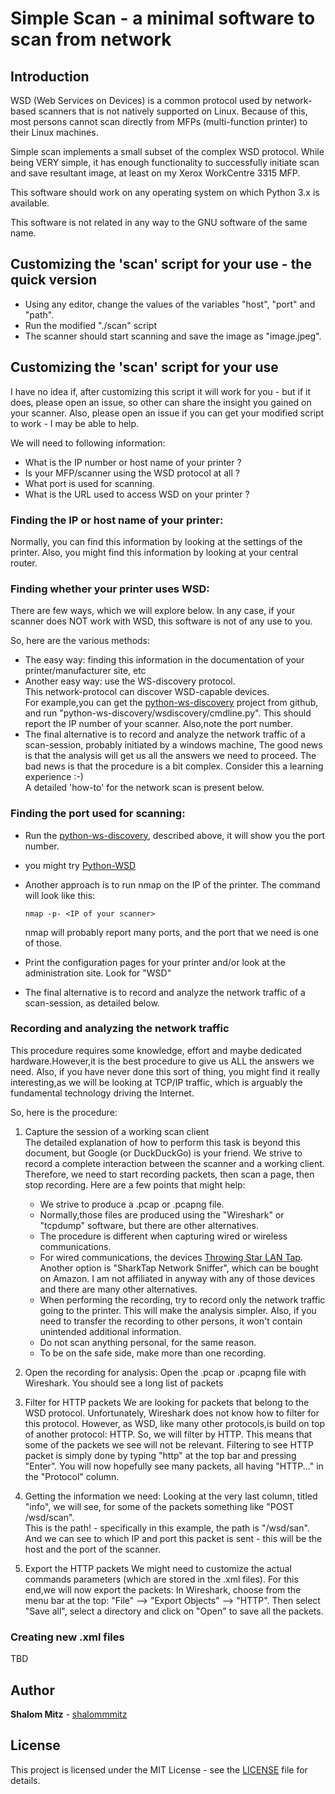 # Simple Scan - a minimal software to scan from network

## Introduction
WSD (Web Services on Devices) is a common protocol used by network-based scanners that is not natively supported on Linux.
Because of this, most persons cannot scan directly from MFPs (multi-function printer) to their Linux machines.

Simple scan implements a small subset of the complex WSD protocol.
While being VERY simple, it has enough functionality to successfully initiate scan and save resultant image, at least on my Xerox WorkCentre 3315 MFP.

This software should work on any operating system on which Python 3.x is available.

This software is not related in any way to the GNU software of the same name.

## Customizing the 'scan' script for your use - the quick version

  - Using any editor, change the values of the variables "host", "port" and "path".
  - Run the modified "./scan" script
  - The scanner should start scanning and save the image as "image.jpeg".

## Customizing the 'scan' script for your use

I have no idea if, after customizing this script it will work for you - but if it does, please open an issue, so other can share the insight you gained on your scanner. Also, please open an issue if you can get your modified script to work - I may be able to help.

We will need to following information:

- What is the IP number or host name of your printer ?
- Is your MFP/scanner using the WSD protocol at all ?
- What port is used for scanning.
- What is the URL used to access WSD on your printer ?


### Finding the IP or host name of your printer:
Normally, you can find this information by looking at the settings of the printer.
Also, you might find this information by looking at your central router.


### Finding whether your printer uses WSD:
There are few ways, which we will explore below.
In any case, if your scanner does NOT work with WSD, this software is not of any use to you.

So, here are the various methods:

  - The easy way: finding this information in the documentation of your printer/manufacturer site, etc
  - Another easy way: use the WS-discovery protocol.  
    This network-protocol can discover WSD-capable devices.   
    For example,you can get the [python-ws-discovery](https://github.com/andreikop/python-ws-discovery.git) project from github, and run "python-ws-discovery/wsdiscovery/cmdline.py". This should report the IP number of your scanner. Also,note the port number.
  - The final alternative is to record and analyze the network traffic of a scan-session, probably initiated by a windows machine, The good news is that the analysis will get us all the answers we need to proceed. The bad news is that the procedure is a bit complex. Consider this a learning experience :-)  
    A detailed 'how-to' for the network scan is present below. 

### Finding the port used for scanning:

 - Run the [python-ws-discovery](https://github.com/andreikop/python-ws-discovery.git), described above, it will show you the port number. 
 - you might try [Python-WSD](https://github.com/roncapat/WSD-python)
 - Another approach is to run nmap on the IP of the printer. The command will look like this:

   `nmap -p- <IP of your scanner>`

   nmap will probably report many ports, and the port that we need is one of those.
 - Print the configuration pages for your printer and/or look at the administration site. Look for "WSD"
 - The final alternative is to record and analyze the network traffic of a scan-session, as detailed below.


### Recording and analyzing the network traffic
This procedure requires some knowledge, effort and maybe dedicated hardware.However,it is the best procedure to give us ALL the answers we need. Also, if you have never done this sort of thing, you might find it really interesting,as we will be looking at TCP/IP traffic, which is arguably the fundamental technology driving the Internet.

So, here is the procedure:

1. Capture the session of a working scan client  
   The detailed explanation of how to perform this task is beyond this document, but Google (or DuckDuckGo) is your friend. We strive to record a complete interaction between the scanner and a working client. Therefore, we need to start recording packets, then scan a page, then stop recording. 
   Here are a few points that might help:
   
   - We strive to produce a .pcap or .pcapng file.
   - Normally,those files are produced using the "Wireshark" or "tcpdump" software, but there are other alternatives.
   - The procedure is different when capturing wired or wireless communications.
   - For wired communications, the devices [Throwing Star LAN Tap](https://www.greatscottgadgets.com/throwingstar/).  
     Another option is "SharkTap Network Sniffer", which can be bought on Amazon. I am not affiliated in anyway with any of those devices and there are many other alternatives.
   - When performing the recording, try to record only the network traffic going to the printer. This will make the analysis simpler. Also, if you need to transfer the recording to other persons, it won't contain unintended additional information.
   - Do not scan anything personal, for the same reason. 
   - To be on the safe side, make more than one recording.

2. Open the recording for analysis:
   Open the .pcap or .pcapng file with Wireshark. You should see a long list of packets
3. Filter for HTTP packets
   We are looking for packets that belong to the WSD protocol. Unfortunately, Wireshark does not know how to filter for this protocol. However, as WSD, like many other protocols,is build on top of another protocol: HTTP. So, we will filter by HTTP. This means that some of the packets we see will not be relevant. Filtering to see HTTP packet is simply done by typing "http" at the top bar and pressing "Enter". You will now hopefully see many packets, all having "HTTP..." in the "Protocol" column.
4. Getting the information we need:
   Looking at the very last column, titled "info", we will see, for some of the packets something like "POST /wsd/scan".  
   This is the path! - specifically in this example, the path is "/wsd/san". And we can see to which IP and port this packet is sent - this will be the host and the port of the scanner. 
5. Export the HTTP packets
   We might need to customize the actual commands parameters (which are stored in the .xml files). For this end,we will now export the packets: In Wireshark, choose from the menu bar at the top: "File" --> "Export Objects" --> "HTTP". Then select "Save all", select a directory and click on "Open" to save all the packets.
   
### Creating new .xml files

TBD

## Author

**Shalom Mitz** - [shalommmitz](https://github.com/shalommmitz)

## License

This project is licensed under the MIT License - see the [LICENSE](LICENSE ) file for details.
